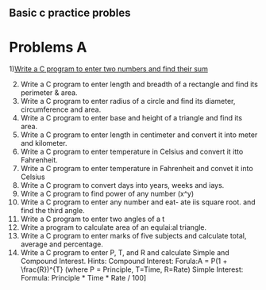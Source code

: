 ## Basic c practice probles

# Problems A

1)[Write a C program to enter two numbers and find their sum](https://github.com/FAsami/c-practice/blob/master/%5BA10%5Dsquare_root.c)

2) Write a C program to enter length and breadth of a rectangle and find its perimeter &
area.
3) Write a C program to enter radius of a circle and find its diameter, circumference and
area.
4) Write a C program to enter base and height of a triangle and find its area.
5) Write a C program to enter length in centimeter and convert it into meter and
kilometer.
6) Write a C program to enter temperature in Celsius and convert it itto Fahrenheit.
7)  Write a C program to enter temperature in Fahrenheit and convet it into Celsius
8) Write a C program to convert days into years, weeks and iays.
9) Write a C program to find power of any number (x^y)
10) Write a C program to enter any number and eat- ate iis square root.
and find the third angle.
11) Write a C program to enter two angles of a t
12) Write a program to calculate area of an equlai:al triangle.
13) Write a C program to enter marks of five subjects and calculate total, average and
percentage.
14) Write a C program to enter P, T, and R and calculate Simple and Compound Interest.
Hints:
Compound Interest:
Forula:A = P(1 + \frac{R})^{T} (where P = Principle, T=Time, R=Rate)
Simple Interest:
Formula: Principle * Time * Rate / 100]

